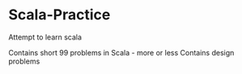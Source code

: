 # Scala-Practice
Attempt to learn scala

Contains short 99 problems in Scala - more or less
Contains design problems
